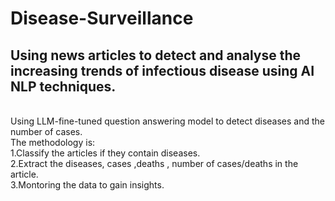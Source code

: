 # Disease-Surveillance
<strong>Using news articles to detect and analyse the increasing trends of infectious disease using AI NLP techniques.</strong>
---
<br>
Using LLM-fine-tuned question answering model to detect diseases and the number of cases.<br>
The methodology is:<br>
1.Classify the articles if they contain diseases.<br>
2.Extract the diseases, cases ,deaths , number of cases/deaths in the article.<br>
3.Montoring the data to gain insights.<br>
